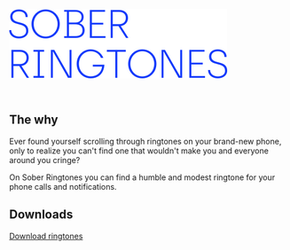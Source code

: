 <img src="readme-logo.png" width="393" style="margin-bottom: 30px"/>

## The why

Ever found yourself scrolling through ringtones on your brand-new phone, only to realize you can't find one that wouldn't make you and everyone around you cringe?

On Sober Ringtones you can find a humble and modest ringtone for your phone calls and notifications.

## Downloads

[Download ringtones](https://sober-ringtones.wize.io)
